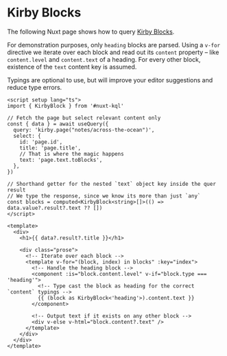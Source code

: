 # Kirby Blocks

The following Nuxt page shows how to query [Kirby Blocks](https://getkirby.com/docs/reference/panel/fields/blocks).

For demonstration purposes, only `heading` blocks are parsed. Using a `v-for` directive we iterate over each block and read out its `content` property – like `content.level` and `content.text` of a heading. For every other block, existence of the `text` content key is assumed.

Typings are optional to use, but will improve your editor suggestions and reduce type errors.

```vue
<script setup lang="ts">
import { KirbyBlock } from '#nuxt-kql'

// Fetch the page but select relevant content only
const { data } = await useQuery({
  query: 'kirby.page("notes/across-the-ocean")',
  select: {
    id: 'page.id',
    title: 'page.title',
    // That is where the magic happens
    text: 'page.text.toBlocks',
  },
})

// Shorthand getter for the nested `text` object key inside the quer result
// We type the response, since we know its more than just `any`
const blocks = computed<KirbyBlock<string>[]>(() => data.value?.result?.text ?? [])
</script>

<template>
  <div>
    <h1>{{ data?.result?.title }}</h1>

    <div class="prose">
      <!-- Iterate over each block -->
      <template v-for="(block, index) in blocks" :key="index">
        <!-- Handle the heading block -->
        <component :is="block.content.level" v-if="block.type === 'heading'">
          <!-- Type cast the block as heading for the correct `content` typings -->
          {{ (block as KirbyBlock<'heading'>).content.text }}
        </component>

        <!-- Output text if it exists on any other block -->
        <div v-else v-html="block.content?.text" />
      </template>
    </div>
  </div>
</template>
```
